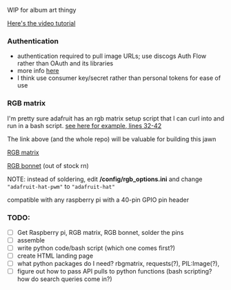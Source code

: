 WIP for album art thingy

[Here's the video tutorial](https://www.youtube.com/watch?v=6i8kzqvh94E&t=622s)

### Authentication
- authentication required to pull image URLs; use discogs Auth Flow rather than OAuth and its libraries
- more info [here](https://www.discogs.com/developers/#page:authentication,header:authentication-discogs-auth-flow)
- I think use consumer key/secret rather than personal tokens for ease of use

### RGB matrix
I'm pretty sure adafruit has an rgb matrix setup script that I can curl into and run in a bash script. [see here for example, lines 32-42](https://github.com/ryanwa18/spotipi/blob/3acaf931d21adbdd54342e6cee137fb1f4cd9eda/setup.sh)

The link above (and the whole repo) will be valuable for building this jawn

[RGB matrix](https://www.adafruit.com/product/2026)

[RGB bonnet](https://www.adafruit.com/product/2026) (out of stock rn)

NOTE: instead of soldering, edit **/config/rgb_options.ini** and change `"adafruit-hat-pwm"` to `"adafruit-hat"`

compatible with any raspberry pi with a 40-pin GPIO pin header

### TODO:
- [ ] Get Raspberry pi, RGB matrix, RGB bonnet, solder the pins
- [ ] assemble
- [ ] write python code/bash script (which one comes first?)
- [ ] create HTML landing page
- [ ] what python packages do I need? rbgmatrix, requests(?), PIL:Image(?),
- [ ] figure out how to pass API pulls to python functions (bash scripting? how do search queries come in?)
